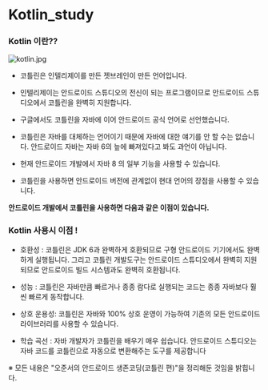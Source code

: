 # Kotlin_study

### Kotlin 이란??
![kotlin.jpg](/desktop/kotlin.jpg)
- 코틀린은 인텔리제이를 만든 젯브레인이 만든 언어입니다. 

- 인텔리제이는 안드로이드 스튜디오의 전신이 되는 프로그램이므로 안드로이드 스튜디오에서 코틀린을 완벽히 지원합니다. 
- 구글에서도 코틀린을 자바에 이어 안드로이드 공식 언어로 선언했습니다.

- 코틀린은 자바를 대체하는 언어이기 때문에 자바에 대한 얘기를 안 할 수는 없습니다. 안드로이드 자바는 자바 6의 늪에 빠져있다고 봐도 과언이 아닙니다.
- 현재 안드로이드 개발에서 자바 8 의 일부 기능을 사용할 수 있습니다. 

- 코틀린을 사용하면 안드로이드 버전에 관계없이 현대 언어의 장점을 사용할 수 있습니다. 
 
 
 **안드로이드 개발에서 코틀린을 사용하면 다음과 같은 이점이 있습니다.**

### Kotlin 사용시 이점 !
  - 호환성 : 코틀린은 JDK 6과 완벽하게 호환되므로 구형 안드로이드 기기에서도 완벽하게 실행됩니다. 그리고 코틀린 개발도구는 안드로이드 스튜디오에서 완벽히 
  지원되므로 안드로이드 빌드 시스템과도 완벽히 호환됩니다.
  
  - 성능 : 코틀린은 자바만큼 빠르거나 종종 람다로 실행되는 코드는 종종 자바보다 훨씬 빠르게 동작합니다. 
  
  - 상호 운용성: 코틀린은 자바와 100% 상호 운영이 가능하여 기존의 모든 안드로이드 라이브러리를 사용할 수 있습니다.
  
  - 학습 곡선 : 자바 개발자가 코틀린을 배우기 매우 쉽습니다. 안드로이드 스튜디오는 자바 코드를 코틀린으로 자동으로 변환해주는 도구를 제공합니다 
  
  
  ※ 모든 내용은 "오준서의 안드로이드 생존코딩(코틀린 편)"을 정리해둔 것임을 밝힙니다.
